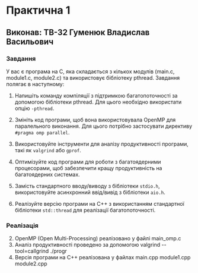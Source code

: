 # Практична 1

## Виконав: ТВ-32 Гуменюк Владислав Васильович

### Завдання

У вас є програма на C, яка складається з кількох модулів (main.c, module1.c, module2.c) та використовує бібліотеку pthread. Завдання полягає в наступному:

1. Напишіть команду компіляції з підтримкою багатопоточності за допомогою бібліотеки pthread. Для цього необхідно використати опцію `-pthread`.

2. Змініть код програми, щоб вона використовувала OpenMP для паралельного виконання. Для цього потрібно застосувати директиву `#pragma omp parallel`.

3. Використовуйте інструменти для аналізу продуктивності програми, такі як `valgrind` або `gprof`.

4. Оптимізуйте код програми для роботи з багатоядерними процесорами, щоб забезпечити кращу продуктивність на багатоядерних системах.

5. Замість стандартного вводу/виводу з бібліотеки `stdio.h`, використовуйте асинхронний ввід/вивід з бібліотеки `aio.h`.

6. Реалізуйте версію програми на C++ з використанням стандартної бібліотеки `std::thread` для реалізації багатопоточності.

### Реалізація
2. OpenMP (Open Multi-Processing) реалізовано у файлі main_omp.c
3. Аналіз продуктивності проведено за допомогою valgrind --tool=callgrind ./progr
6. Версія програми на C++ реалізована у файлах main.cpp module1.cpp module2.cpp

